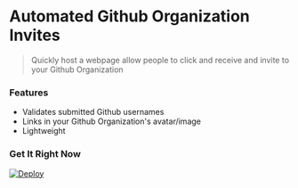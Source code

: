 # Automated Github Organization Invites

> Quickly host a webpage allow people to click and receive and invite to your Github Organization

### Features

* Validates submitted Github usernames
* Links in your Github Organization's avatar/image
* Lightweight

### Get It Right Now

[![Deploy](https://www.herokucdn.com/deploy/button.svg)](https://heroku.com/deploy)


